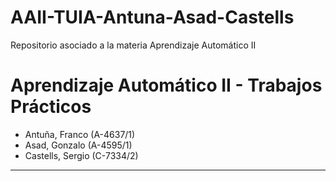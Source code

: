 # AAII-TUIA-Antuna-Asad-Castells
Repositorio asociado a la materia Aprendizaje Automático II

# Aprendizaje Automático II - Trabajos Prácticos

- Antuña, Franco (A-4637/1)
- Asad, Gonzalo (A-4595/1)
- Castells, Sergio (C-7334/2)
---
